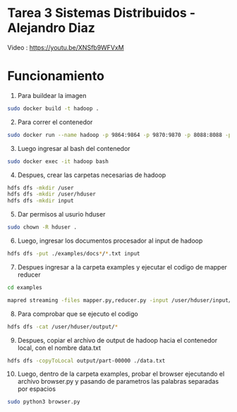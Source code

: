 # Tarea 3 Sistemas Distribuidos - Alejandro Diaz
Video : https://youtu.be/XNSfb9WFVxM

# Funcionamiento
1. Para buildear la imagen
```sh
sudo docker build -t hadoop .
```

2. Para correr el contenedor
```sh
sudo docker run --name hadoop -p 9864:9864 -p 9870:9870 -p 8088:8088 -p 9000:9000 --hostname sd hadoop
```

3. Luego ingresar al bash del contenedor
```sh
sudo docker exec -it hadoop bash
```

4. Despues, crear las carpetas necesarias de hadoop
```sh
hdfs dfs -mkdir /user
hdfs dfs -mkdir /user/hduser
hdfs dfs -mkdir input
```

5. Dar permisos al usurio hduser
```sh
sudo chown -R hduser .
```

6. Luego, ingresar los documentos procesador al input de hadoop
```sh
hdfs dfs -put ./examples/docs*/*.txt input
```

7. Despues ingresar a la carpeta examples y ejecutar el codigo de mapper reducer
```sh
cd examples
```
```sh
mapred streaming -files mapper.py,reducer.py -input /user/hduser/input/*.txt -output /user/hduser/output -mapper ./mapper.py -reducer ./reducer.py
```

8. Para comprobar que se ejecuto el codigo
```sh
hdfs dfs -cat /user/hduser/output/*
```

9. Despues, copiar el archivo de output de hadoop hacia el contenedor local, con el nombre data.txt
```sh
hdfs dfs -copyToLocal output/part-00000 ./data.txt
```

10. Luego, dentro de la carpeta examples, probar el browser ejecutando el archivo browser.py y pasando de parametros las palabras separadas por espacios
```sh
sudo python3 browser.py
```
